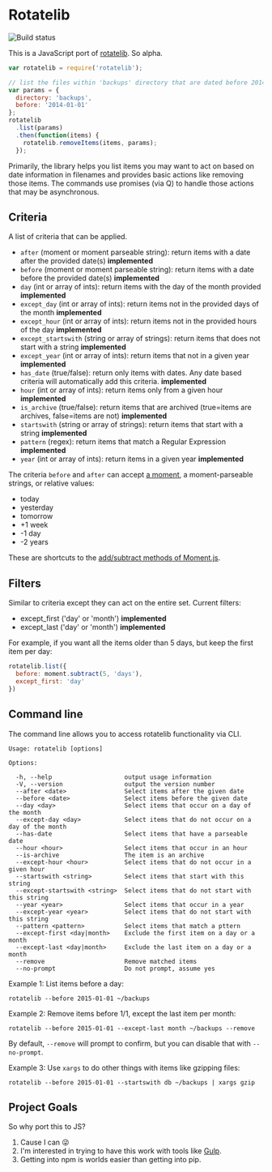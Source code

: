 # Rotatelib

<img src="https://travis-ci.org/robballou/js-rotatelib.svg" alt="Build status" />

This is a JavaScript port of [rotatelib](https://github.com/robballou/rotatelib). So alpha.

```javascript
var rotatelib = require('rotatelib');

// list the files within 'backups' directory that are dated before 2014-01-01
var params = {
  directory: 'backups',
  before: '2014-01-01'
};
rotatelib
  .list(params)
  .then(function(items) {
    rotatelib.removeItems(items, params);
  });
```

Primarily, the library helps you list items you may want to act on based on date information in filenames and provides basic actions like removing those items. The commands use promises (via Q) to handle those actions that may be asynchronous.

## Criteria

A list of criteria that can be applied.

- `after` (moment or moment parseable string): return items with a date after the provided date(s) **implemented**
- `before` (moment or moment parseable string): return items with a date before the provided date(s) **implemented**
- `day` (int or array of ints): return items with the day of the month provided **implemented**
- `except_day` (int or array of ints): return items not in the provided days of the month **implemented**
- `except_hour` (int or array of ints): return items not in the provided hours of the day **implemented**
- `except_startswith` (string or array of strings): return items that does not start with a string **implemented**
- `except_year` (int or array of ints): return items that not in a given year **implemented**
- `has_date` (true/false): return only items with dates. Any date based criteria will automatically add this criteria. **implemented**
- `hour` (int or array of ints): return items only from a given hour **implemented**
- `is_archive` (true/false): return items that are archived (true=items are archives, false=items are not) **implemented**
- `startswith` (string or array of strings): return items that start with a string **implemented**
- `pattern` (regex): return items that match a Regular Expression **implemented**
- `year` (int or array of ints): return items in a given year **implemented**

The criteria `before` and `after` can accept [a moment](http://momentjs.com), a moment-parseable strings, or relative values:

- today
- yesterday
- tomorrow
- +1 week
- -1 day
- -2 years

These are shortcuts to the [add/subtract methods of Moment.js](http://momentjs.com/docs/#/manipulating/).

## Filters

Similar to criteria except they can act on the entire set. Current filters:

- except_first ('day' or 'month') **implemented**
- except_last ('day' or 'month') **implemented**

For example, if you want all the items older than 5 days, but keep the first item per day:

```javascript
rotatelib.list({
  before: moment.subtract(5, 'days'),
  except_first: 'day'
})
```

## Command line

The command line allows you to access rotatelib functionality via CLI.

```
Usage: rotatelib [options]

Options:

  -h, --help                    output usage information
  -V, --version                 output the version number
  --after <date>                Select items after the given date
  --before <date>               Select items before the given date
  --day <day>                   Select items that occur on a day of the month
  --except-day <day>            Select items that do not occur on a day of the month
  --has-date                    Select items that have a parseable date
  --hour <hour>                 Select items that occur in an hour
  --is-archive                  The item is an archive
  --except-hour <hour>          Select items that do not occur in a given hour
  --startswith <string>         Select items that start with this string
  --except-startswith <string>  Select items that do not start with this string
  --year <year>                 Select items that occur in a year
  --except-year <year>          Select items that do not start with this string
  --pattern <pattern>           Select items that match a pttern
  --except-first <day|month>    Exclude the first item on a day or a month
  --except-last <day|month>     Exclude the last item on a day or a month
  --remove                      Remove matched items
  --no-prompt                   Do not prompt, assume yes
```

Example 1: List items before a day:

    rotatelib --before 2015-01-01 ~/backups

Example 2: Remove items before 1/1, except the last item per month:

    rotatelib --before 2015-01-01 --except-last month ~/backups --remove

By default, `--remove` will prompt to confirm, but you can disable that with `--no-prompt`.

Example 3: Use `xargs` to do other things with items like gzipping files:

    rotatelib --before 2015-01-01 --startswith db ~/backups | xargs gzip

## Project Goals

So why port this to JS?

1. Cause I can :stuck_out_tongue_winking_eye:
1. I'm interested in trying to have this work with tools like [Gulp](http://gulpjs.com).
1. Getting into npm is worlds easier than getting into pip.
